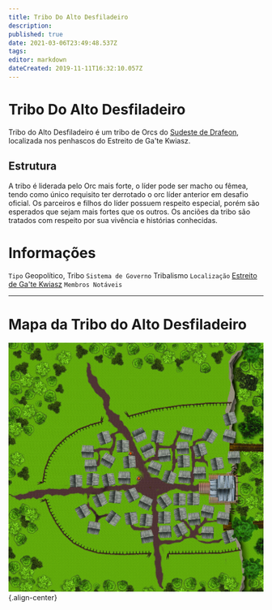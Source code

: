 ```yaml
---
title: Tribo Do Alto Desfiladeiro
description: 
published: true
date: 2021-03-06T23:49:48.537Z
tags: 
editor: markdown
dateCreated: 2019-11-11T16:32:10.057Z
---
```


<!-- SUBTITLE: Visão geral sobre Tribo Do Alto Desfiladeiro -->

# Tribo Do Alto Desfiladeiro
Tribo do Alto Desfiladeiro é um tribo de Orcs do [Sudeste de Drafeon](/lugares/plano-material/drafeon/sudeste-de-drafeon#sudeste-de-drafeon), localizada nos penhascos do Estreito de Ga'te Kwiasz.

## Estrutura
A tribo é liderada pelo Orc mais forte, o líder pode ser macho ou fêmea, tendo como único requisito ter derrotado o orc líder anterior em desafio oficial. Os parceiros e filhos do líder possuem respeito especial, porém são esperados que sejam mais fortes que os outros.   Os anciões da tribo são tratados com respeito por sua vivência e histórias conhecidas.

# Informações
`Tipo` Geopolítico, Tribo
`Sistema de Governo` Tribalismo
`Localização` [Estreito de Ga'te Kwiasz](/lugares/plano-material/drafeon/sudeste-de-drafeon/estreito-de-gate-kwiasz)
`Membros Notáveis`

-----

# Mapa da Tribo do Alto Desfiladeiro
![tribo_alto_desfiladeiro_(82x80)_25px-i.jpg](/uploads/mapas/tribo_alto_desfiladeiro_(82x80)_25px-i.jpg){.align-center}
